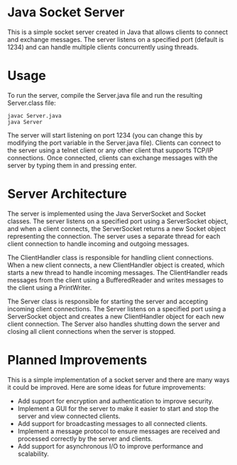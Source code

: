 # Java Socket Server
This is a simple socket server created in Java that allows clients to connect and exchange messages. The server listens on a specified port (default is 1234) and can handle multiple clients concurrently using threads.

# Usage
To run the server, compile the Server.java file and run the resulting Server.class file:
```
javac Server.java
java Server
```
The server will start listening on port 1234 (you can change this by modifying the port variable in the Server.java file). Clients can connect to the server using a telnet client or any other client that supports TCP/IP connections. Once connected, clients can exchange messages with the server by typing them in and pressing enter.

# Server Architecture
The server is implemented using the Java ServerSocket and Socket classes. The server listens on a specified port using a ServerSocket object, and when a client connects, the ServerSocket returns a new Socket object representing the connection. The server uses a separate thread for each client connection to handle incoming and outgoing messages.

The ClientHandler class is responsible for handling client connections. When a new client connects, a new ClientHandler object is created, which starts a new thread to handle incoming messages. The ClientHandler reads messages from the client using a BufferedReader and writes messages to the client using a PrintWriter.

The Server class is responsible for starting the server and accepting incoming client connections. The Server listens on a specified port using a ServerSocket object and creates a new ClientHandler object for each new client connection. The Server also handles shutting down the server and closing all client connections when the server is stopped.

# Planned Improvements
This is a simple implementation of a socket server and there are many ways it could be improved. Here are some ideas for future improvements:

* Add support for encryption and authentication to improve security.
* Implement a GUI for the server to make it easier to start and stop the server and view connected clients.
* Add support for broadcasting messages to all connected clients.
* Implement a message protocol to ensure messages are received and processed correctly by the server and clients.
* Add support for asynchronous I/O to improve performance and scalability.